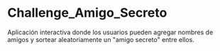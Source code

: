 # Challenge_Amigo_Secreto
Aplicación interactiva donde los usuarios pueden agregar nombres de amigos y sortear aleatoriamente un "amigo secreto" entre ellos.
